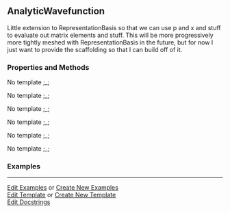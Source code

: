 ## <a id="Psience.BasisReps.Wavefunctions.AnalyticWavefunction">AnalyticWavefunction</a>
Little extension to RepresentationBasis so that we can use p and x and stuff
to evaluate out matrix elements and stuff.
This will be more progressively more tightly meshed with RepresentationBasis in the future,
but for now I just want to provide the scaffolding so that I can build off of it.

### Properties and Methods
No template ;_;

No template ;_;

No template ;_;

No template ;_;

No template ;_;

No template ;_;

### Examples


___

[Edit Examples](https://github.com/McCoyGroup/Psience/edit/gh-pages/ci/examples/ci/docs/Psience/BasisReps/Wavefunctions/AnalyticWavefunction.md) or 
[Create New Examples](https://github.com/McCoyGroup/Psience/new/gh-pages/?filename=ci/examples/ci/docs/Psience/BasisReps/Wavefunctions/AnalyticWavefunction.md) <br/>
[Edit Template](https://github.com/McCoyGroup/Psience/edit/gh-pages/ci/docs/ci/docs/Psience/BasisReps/Wavefunctions/AnalyticWavefunction.md) or 
[Create New Template](https://github.com/McCoyGroup/Psience/new/gh-pages/?filename=ci/docs/templates/ci/docs/Psience/BasisReps/Wavefunctions/AnalyticWavefunction.md) <br/>
[Edit Docstrings](https://github.com/McCoyGroup/Psience/edit/edit/BasisReps/Wavefunctions.py?message=Update%20Docs)